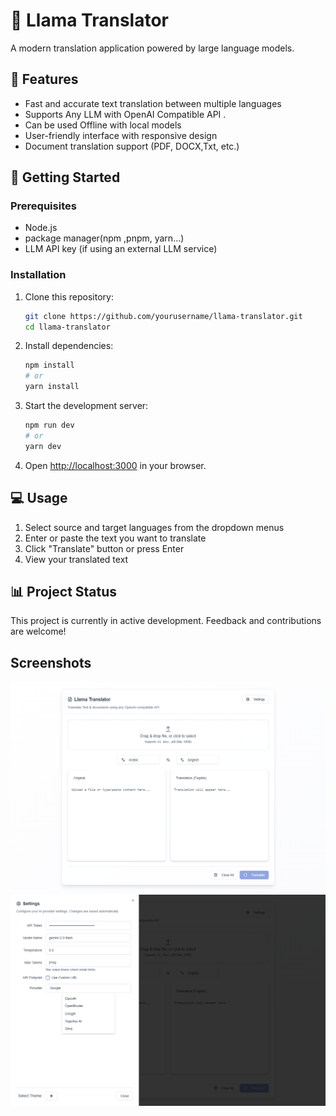 # 🦙 Llama Translator

A modern translation application powered by  large language models.

## 🌟 Features

- Fast and accurate text translation between multiple languages
- Supports Any LLM with OpenAI Compatible API .
- Can be used Offline with local  models
- User-friendly interface with responsive design
- Document translation support (PDF, DOCX,Txt, etc.)

## 🚀 Getting Started

### Prerequisites

- Node.js 
- package manager(npm ,pnpm, yarn...)
- LLM API key (if using an external LLM service)

### Installation

1. Clone this repository:
   ```bash
   git clone https://github.com/yourusername/llama-translator.git
   cd llama-translator
   ```

2. Install dependencies:
   ```bash
   npm install
   # or
   yarn install
   ```

3. Start the development server:
   ```bash
   npm run dev
   # or
   yarn dev
   ```

6. Open [http://localhost:3000](http://localhost:3000) in your browser.

## 💻 Usage

1. Select source and target languages from the dropdown menus
2. Enter or paste the text you want to translate
3. Click "Translate" button or press Enter
4. View your translated text 


## 📊 Project Status

This project is currently in active development. Feedback and contributions are welcome!

## Screenshots
![sceenshot1](./img1.png)
![sceenshot1](./img2.png)